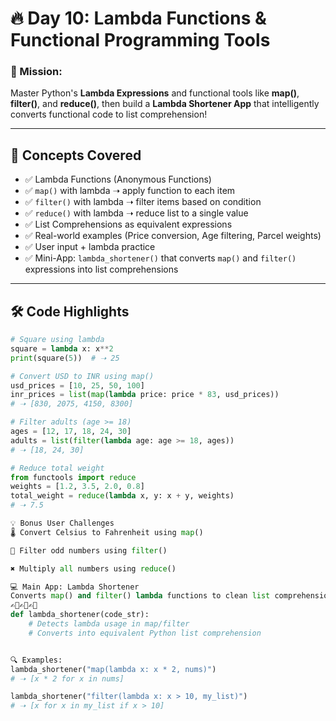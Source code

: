 # 🔥 Day 10: Lambda Functions & Functional Programming Tools

### 🚀 Mission:
Master Python's **Lambda Expressions** and functional tools like **map()**, **filter()**, and **reduce()**, then build a **Lambda Shortener App** that intelligently converts functional code to list comprehension!

---

## 🧠 Concepts Covered

- ✅ Lambda Functions (Anonymous Functions)
- ✅ `map()` with lambda ➝ apply function to each item
- ✅ `filter()` with lambda ➝ filter items based on condition
- ✅ `reduce()` with lambda ➝ reduce list to a single value
- ✅ List Comprehensions as equivalent expressions
- ✅ Real-world examples (Price conversion, Age filtering, Parcel weights)
- ✅ User input + lambda practice
- ✅ Mini-App: `lambda_shortener()` that converts `map()` and `filter()` expressions into list comprehensions

---

## 🛠️ Code Highlights

```python
# Square using lambda
square = lambda x: x**2
print(square(5))  # ➝ 25

# Convert USD to INR using map()
usd_prices = [10, 25, 50, 100]
inr_prices = list(map(lambda price: price * 83, usd_prices))
# ➝ [830, 2075, 4150, 8300]

# Filter adults (age >= 18)
ages = [12, 17, 18, 24, 30]
adults = list(filter(lambda age: age >= 18, ages))
# ➝ [18, 24, 30]

# Reduce total weight
from functools import reduce
weights = [1.2, 3.5, 2.0, 0.8]
total_weight = reduce(lambda x, y: x + y, weights)
# ➝ 7.5

💡 Bonus User Challenges
🌡️ Convert Celsius to Fahrenheit using map()

🔢 Filter odd numbers using filter()

✖️ Multiply all numbers using reduce()

💻 Main App: Lambda Shortener
Converts map() and filter() lambda functions to clean list comprehensions.
✍🏼✍🏼✍🏼
def lambda_shortener(code_str):
    # Detects lambda usage in map/filter
    # Converts into equivalent Python list comprehension


🔍 Examples:
lambda_shortener("map(lambda x: x * 2, nums)")
# ➝ [x * 2 for x in nums]

lambda_shortener("filter(lambda x: x > 10, my_list)")
# ➝ [x for x in my_list if x > 10]
